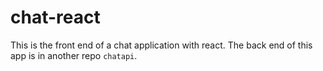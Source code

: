 # chat-react
This is the front end of a chat application with react. The back end of this app is in another repo `chatapi`.
